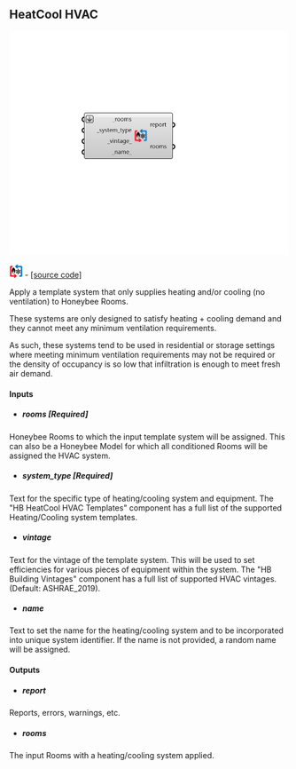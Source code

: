 ## HeatCool HVAC

![](../../images/components/HeatCool_HVAC.png)

![](../../images/icons/HeatCool_HVAC.png) - [[source code]](https://github.com/ladybug-tools/honeybee-grasshopper-energy/blob/master/honeybee_grasshopper_energy/src//HB%20HeatCool%20HVAC.py)


Apply a template system that only supplies heating and/or cooling (no ventilation) to Honeybee Rooms. 

These systems are only designed to satisfy heating + cooling demand and they cannot meet any minimum ventilation requirements. 

As such, these systems tend to be used in residential or storage settings where meeting minimum ventilation requirements may not be required or the density of occupancy is so low that infiltration is enough to meet fresh air demand. 



#### Inputs
* ##### rooms [Required]
Honeybee Rooms to which the input template system will be assigned. This can also be a Honeybee Model for which all conditioned Rooms will be assigned the HVAC system. 
* ##### system_type [Required]
Text for the specific type of heating/cooling system and equipment. The "HB HeatCool HVAC Templates" component has a full list of the supported Heating/Cooling system templates. 
* ##### vintage 
Text for the vintage of the template system. This will be used to set efficiencies for various pieces of equipment within the system. The "HB Building Vintages" component has a full list of supported HVAC vintages. (Default: ASHRAE_2019). 
* ##### name 
Text to set the name for the heating/cooling system and to be incorporated into unique system identifier. If the name is not provided, a random name will be assigned. 

#### Outputs
* ##### report
Reports, errors, warnings, etc. 
* ##### rooms
The input Rooms with a heating/cooling system applied. 